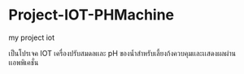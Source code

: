 # Project-IOT-PHMachine
my project iot

เป็นโปรเจค IOT เครื่องปรับสมดลเเละ pH ของนํ้าสำหรับเลี้ยงก้งควบคุมเเละเเสดงผลผ่านเเอพพิเคชั่น
